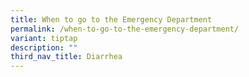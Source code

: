 ```yaml
---
title: When to go to the Emergency Department
permalink: /when-to-go-to-the-emergency-department/
variant: tiptap
description: ""
third_nav_title: Diarrhea
---
```


